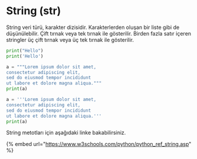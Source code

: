 # String (str)

String veri türü, karakter dizisidir. Karakterlerden oluşan bir liste gibi de düşünülebilir. Çift tırnak veya tek tırnak ile gösterilir. Birden fazla satır içeren stringler üç çift tırnak veya üç tek tırnak ile gösterilir.

```python
print("Hello")
print('Hello')

a = """Lorem ipsum dolor sit amet,
consectetur adipiscing elit,
sed do eiusmod tempor incididunt
ut labore et dolore magna aliqua."""
print(a) 

a = '''Lorem ipsum dolor sit amet,
consectetur adipiscing elit,
sed do eiusmod tempor incididunt
ut labore et dolore magna aliqua.'''
print(a) 
```

String metotları için aşağıdaki linke bakabilirsiniz.

{% embed url="https://www.w3schools.com/python/python_ref_string.asp" %}
